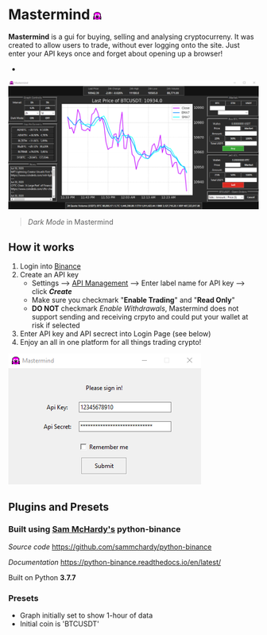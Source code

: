 # Mastermind ![Mastermind Icon](https://github.com/Modiodal/Mastermind/blob/master/screenshots/favicon_header.png)
**Mastermind** is a gui for buying, selling and analysing cryptocurreny. It was created to allow users to trade, without ever logging onto the site. Just enter your API keys once and forget about opening up a browser!

- 

![Image of Dark Mode on Mastermind](https://github.com/Modiodal/Mastermind/blob/master/screenshots/dark_mode_app.png)
> *Dark Mode* in Mastermind

## How it works

1. Login into [Binance](https://www.binance.com/en)
2. Create an API key
   - Settings --> [API Management](https://www.binance.com/en/usercenter/settings/api-management) --> Enter label name for API key --> click ***Create***
   - Make sure you checkmark "**Enable Trading**" and "**Read Only**"
   - **DO NOT** checkmark *Enable Withdrawals*, Mastermind does not support sending and receiving crpyto and could put your wallet at risk if selected
3. Enter API key and API secrect into Login Page (see below)
4. Enjoy an all in one platform for all things trading crypto!

![Mastermind Login Page](https://github.com/Modiodal/Mastermind/blob/master/screenshots/login_screenshot.png)


## Plugins and Presets

### Built using [Sam McHardy's](https://github.com/sammchardy) python-binance

*Source code*
   https://github.com/sammchardy/python-binance
   
*Documentation*
   https://python-binance.readthedocs.io/en/latest/


Built on Python **3.7.7**

### Presets
- Graph initially set to show 1-hour of data
- Initial coin is 'BTCUSDT'


